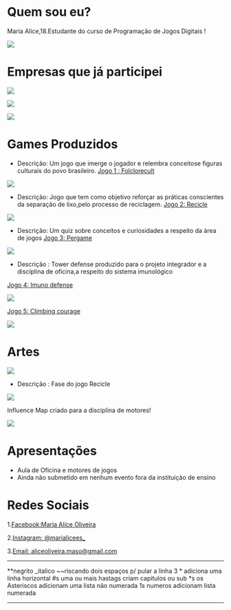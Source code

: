 


#  Quem sou eu?

Maria Alice,18.Estudante do curso de Programação de Jogos Digitais !


![](IMG_20170612_222140_217.jpg) 

# Empresas que já participei

![](alices.png)

![](Elice.png)

![](alfajoft.png)

#  Games Produzidos

* Descrição: Um jogo que imerge o jogador e relembra conceitose figuras culturais do povo brasileiro.
[Jogo 1 : Folclorecult](https://eliciaa.github.io/Folclorecult)

![](folclorecult.png)

* Descrição: Jogo que tem como objetivo reforçar as práticas conscientes da separação de lixo,pelo processo de reciclagem.
[Jogo 2:  Recicle](https://alicinhaa.github.io/Recicle)

![](Recicle.png) 

* Descrição: Um quiz sobre conceitos e curiosidades a respeito da área de jogos
[Jogo 3:  Pergame](https://eliciaa.github.io/Pergame)

![](pergame.png)  

* Descrição : Tower defense produzido para o projeto integrador e a disciplina de oficina,a respeito do sistema imunológico

[Jogo 4:  Imuno defense](https://eliciaa.github.io/imuno)

![](imuno.png)

[Jogo 5: Climbing courage](https://alicinhaa.github.io/Climbcou/)

![](climb.png)


#  Artes 
![](https://www.google.com.br/search?q=pixel+art+gato&tbm=isch&tbo=u&source=univ&sa=X&ved=0ahUKEwirivC58JjZAhXCf5AKHfW0BPkQsAQIJw&biw=1920&bih=974#imgrc=kYzvpcmiyPp-cM:)

* Descrição : Fase do jogo Recicle

 ![](lix.png)




Influence Map criado para a disciplina de motores!

![](PhotoGrid_1518328631443.jpg)

#  Apresentações
* Aula de Oficina e motores de jogos  
* Ainda não submetido em nenhum evento fora da instituição de ensino
  
# Redes Sociais

1.[Facebook:Maria Alice Oliveira](https://www.facebook.com/profile.php?id=100005702672986)

2.[Instagram: @marialicees_](https://www.instagram.com/marialicees_/?hl=pt-br)

3.[Email: aliceoliveira.maso@gmail.com](https://mail.google.com/mail/u/0/#inbox?compose=161c2b6dfd5ea0d7)

***


**negrito
_italico
~~riscando
  dois espaços p/ pular a linha 
  3 * adiciona uma linha horizontal
  #s uma ou mais hastags criam capitulos ou sub
  *s os Asteriscos adicionam uma lista não numerada 
  1s numeros adicionam lista numerada
  
  ***
